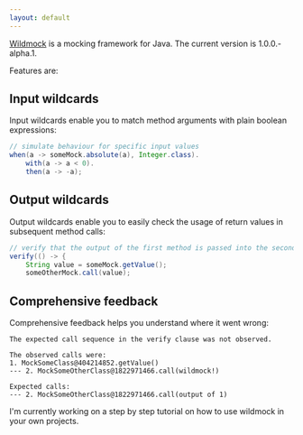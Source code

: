 ```yaml
---
layout: default
---
```


[Wildmock](http://github.com/mvollebregt/wildmock) is a mocking framework for Java. The current version is 1.0.0.-alpha.1.

Features are:

## Input wildcards
Input wildcards enable you to match method arguments with plain boolean expressions:

```java
// simulate behaviour for specific input values
when(a -> someMock.absolute(a), Integer.class).
    with(a -> a < 0).
    then(a -> -a);
```

## Output wildcards
Output wildcards enable you to easily check the usage of return values in subsequent method calls:

```java
// verify that the output of the first method is passed into the second method
verify(() -> {
    String value = someMock.getValue();
    someOtherMock.call(value);
```

## Comprehensive feedback
Comprehensive feedback helps you understand where it went wrong:

```
The expected call sequence in the verify clause was not observed.

The observed calls were:
1. MockSomeClass@404214852.getValue()
--- 2. MockSomeOtherClass@1822971466.call(wildmock!)

Expected calls:
--- 2. MockSomeOtherClass@1822971466.call(output of 1)
```

I'm currently working on a step by step tutorial on how to use wildmock in your own projects.